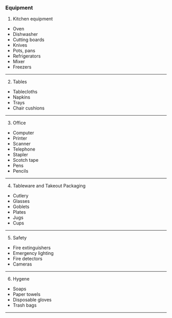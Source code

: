 ### Equipment

1. Kitchen equipment
- Oven
- Dishwasher
- Cutting boards
- Knives
- Pots, pans
- Refrigerators
- Mixer
- Freezers
---

2. Tables
- Tablecloths
- Napkins
- Trays
- Chair cushions
---

3. Office
- Computer
- Printer
- Scanner
- Telephone
- Stapler
- Scotch tape
- Pens
- Pencils

---

4. Tableware and Takeout Packaging
- Cutlery
- Glasses
- Goblets
- Plates
- Jugs
- Cups
---

5. Safety
- Fire extinguishers
- Emergency lighting
- Fire detectors
- Cameras
---

6. Hygene
- Soaps
- Paper towels
- Disposable gloves
- Trash bags
---

